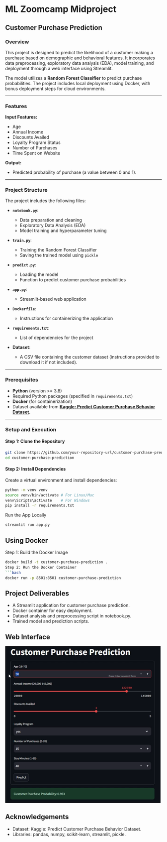 # ML Zoomcamp Midproject

## Customer Purchase Prediction

### Overview
This project is designed to predict the likelihood of a customer making a purchase based on demographic and behavioral features. It incorporates data preprocessing, exploratory data analysis (EDA), model training, and deployment through a web interface using Streamlit.

The model utilizes a **Random Forest Classifier** to predict purchase probabilities. The project includes local deployment using Docker, with bonus deployment steps for cloud environments.

---

### Features

**Input Features:**
- Age
- Annual Income
- Discounts Availed
- Loyalty Program Status
- Number of Purchases
- Time Spent on Website

**Output:**
- Predicted probability of purchase (a value between 0 and 1).

---

### Project Structure
The project includes the following files:

- **`notebook.py`**:
  - Data preparation and cleaning
  - Exploratory Data Analysis (EDA)
  - Model training and hyperparameter tuning

- **`train.py`**:
  - Training the Random Forest Classifier
  - Saving the trained model using `pickle`

- **`predict.py`**:
  - Loading the model
  - Function to predict customer purchase probabilities

- **`app.py`**:
  - Streamlit-based web application

- **`Dockerfile`**:
  - Instructions for containerizing the application

- **`requirements.txt`**:
  - List of dependencies for the project

- **Dataset**:
  - A CSV file containing the customer dataset (instructions provided to download it if not included).

---

### Prerequisites
- **Python** (version >= 3.8)
- Required Python packages (specified in `requirements.txt`)
- **Docker** (for containerization)
- Dataset available from **[Kaggle: Predict Customer Purchase Behavior Dataset](https://www.kaggle.com/datasets/rabieelkharoua/predict-customer-purchase-behavior-dataset)**.

---

### Setup and Execution

#### Step 1: Clone the Repository
```bash
git clone https://github.com/your-repository-url/customer-purchase-prediction.git
cd customer-purchase-prediction
```

#### Step 2: Install Dependencies
Create a virtual environment and install dependencies:

```bash
python -m venv venv
source venv/bin/activate # For Linux/Mac
venv\Scripts\activate    # For Windows
pip install -r requirements.txt
```

Run the App Locally
```bash
streamlit run app.py
```

## Using Docker
Step 1: Build the Docker Image
```bash
docker build -t customer-purchase-prediction .
Step 2: Run the Docker Container
```bash
docker run -p 8501:8501 customer-purchase-prediction
```

## Project Deliverables
- A Streamlit application for customer purchase prediction.
- Docker container for easy deployment.
- Dataset analysis and preprocessing script in notebook.py.
- Trained model and prediction scripts.

## Web Interface
<img src="web_interface.png" alt="App Screenshot" title="Customer Purchase Prediction App" width="500">

## Acknowledgements
- Dataset: Kaggle: Predict Customer Purchase Behavior Dataset​.
- Libraries: pandas, numpy, scikit-learn, streamlit, pickle.
